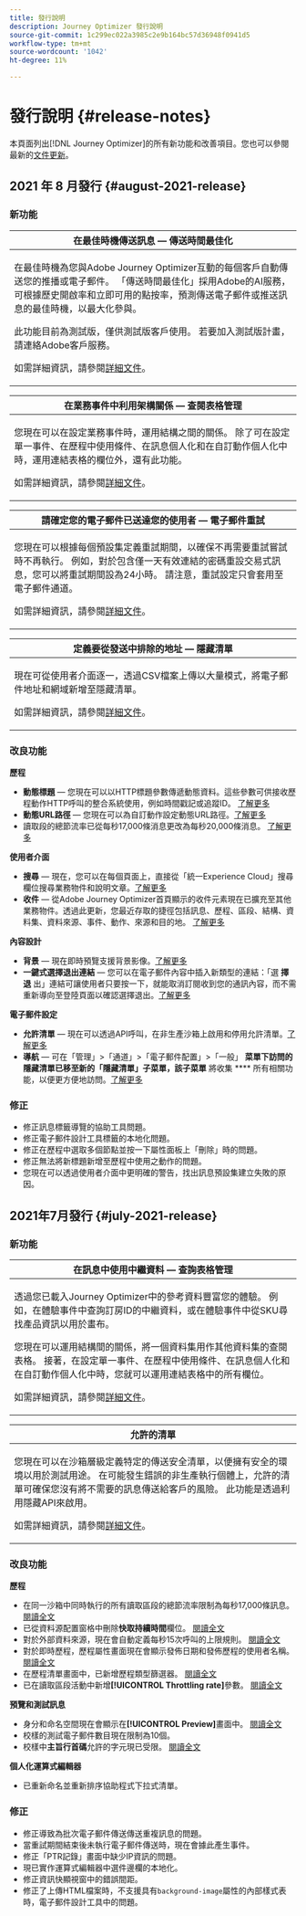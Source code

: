 ```yaml
---
title: 發行說明
description: Journey Optimizer 發行說明
source-git-commit: 1c299ec022a3985c2e9b164bc57d36948f0941d5
workflow-type: tm+mt
source-wordcount: '1042'
ht-degree: 11%

---
```



# 發行說明 {#release-notes}

本頁面列出[!DNL Journey Optimizer]的所有新功能和改善項目。您也可以參閱最新的[文件更新](documentation-updates.md)。


## 2021 年 8 月發行 {#august-2021-release}

### 新功能

<table>
<thead>
<tr>

<th><strong>在最佳時機傳送訊息 — 傳送時間最佳化</strong><br/></th>
</thead>
<tbody>
<tr>
<td>
<p>在最佳時機為您與Adobe Journey Optimizer互動的每個客戶自動傳送您的推播或電子郵件。 「傳送時間最佳化」採用Adobe的AI服務，可根據歷史開啟率和立即可用的點按率，預測傳送電子郵件或推送訊息的最佳時機，以最大化參與。</p>
<p>此功能目前為測試版，僅供測試版客戶使用。 若要加入測試版計畫，請連絡Adobe客戶服務。</p>
<p>如需詳細資訊，請參閱<a href="building-journeys/journeys-message.md#send-time-optimization">詳細文件</a>。</p>
</td>
</tr>
</tbody>
</table>

<table>
<thead>
<tr>

<th><strong>在業務事件中利用架構關係 — 查閱表格管理</strong><br/></th>
</tr>
</thead>
<tbody>
<tr>
<td>
<p>您現在可以在設定業務事件時，運用結構之間的關係。 除了可在設定單一事件、在歷程中使用條件、在訊息個人化和在自訂動作個人化中時，運用連結表格的欄位外，還有此功能。</p>
<p>如需詳細資訊，請參閱<a href="event/experience-event-schema.md#leverage_schema_relationships">詳細文件</a>。</p>
</td>
</tr>
</tbody>
</table>

<!--
<table>
<thead>
<tr>
<th><strong>Personalized URLs</strong><br/></th>
</tr>
</thead>
<tbody>
<tr>
<td>
<p>Personalized URLs take recipients to specific pages of a website, or to a personalized microsite, depending on the profile attributes. In Adobe Journey Optimizer, you can now add personalization to URLs in your message content. URL personalization can be applied to text and images, and use profile data or contextual data.</p>
<p>For more information, refer to the <a href="documentation-updates.md">detailed documentation</a>.</p>
</td>
</tr>
</tbody>
</table>
-->

<table>
<thead>
<tr>
<th><strong>請確定您的電子郵件已送達您的使用者 — 電子郵件重試</strong><br/></th>
</tr>
</thead>
<tbody>
<tr>
<td>
<p>您現在可以根據每個預設集定義重試期間，以確保不再需要重試嘗試時不再執行。 例如，對於包含僅一天有效連結的密碼重設交易式訊息，您可以將重試期間設為24小時。 請注意，重試設定只會套用至電子郵件通道。</p>
<p>如需詳細資訊，請參閱<a href="configuration/retries.md#retry-duration">詳細文件</a>。</p>
</td>
</tr>
</tbody>
</table>

<table>
<thead>
<tr>
<th><strong>定義要從發送中排除的地址 — 隱藏清單</strong><br/></th>
</tr>
</thead>
<tbody>
<tr>
<td>
<p>現在可從使用者介面逐一，透過CSV檔案上傳以大量模式，將電子郵件地址和網域新增至隱藏清單。</p>
<p>如需詳細資訊，請參閱<a href="configuration/manage-suppression-list.md#add-addresses-and-domains">詳細文件</a>。</p>
</td>
</tr>
</tbody>
</table>

<!--
<table>
<thead>
<tr>
<th><strong>Customer Alerts</strong><br/></th>
</tr>
</thead>
<tbody>
<tr>
<td>
<p>You can now subscribe to event-based alerts regarding Adobe Journey Optimizer activities. The user interface allows you to view a history of received alerts based on metrics revealed by Adobe Experience Platform Observability Insights. The UI also allows you to view, enable, and disable available alert rules.</p>
<p>This feature is currently in beta version and only available to beta customers. To join the beta program, contact Adobe Customer Care.
</p>
<p>For more information, refer to the <a href="https://experienceleague.adobe.com/docs/experience-platform/observability/alerts/overview.html">Adobe Experience Platform documentation</a>.</p>
</td>
</tr>
</tbody>
</table>
-->

### 改良功能

**歷程**

* **動態標題**  — 您現在可以以HTTP標題參數傳遞動態資料。這些參數可供接收歷程動作HTTP呼叫的整合系統使用，例如時間戳記或追蹤ID。 [了解更多](action/about-custom-action-configuration.md#url-configuration)
* **動態URL路徑**  — 您現在可以為自訂動作設定動態URL路徑。[了解更多](action/about-custom-action-configuration.md#url-configuration)
* 讀取段的總節流率已從每秒17,000條消息更改為每秒20,000條消息。 [了解更多](building-journeys/read-segment.md#configuring-segment-trigger-activity)

**使用者介面**

* **搜尋**  — 現在，您可以在每個頁面上，直接從「統一Experience Cloud」搜尋欄位搜尋業務物件和說明文章。[了解更多](user-interface.md#unified-search)
* **收件**  — 從Adobe Journey Optimizer首頁顯示的收件元素現在已擴充至其他業務物件。透過此更新，您最近存取的捷徑包括訊息、歷程、區段、結構、資料集、資料來源、事件、動作、來源和目的地。 [了解更多](action/about-custom-action-configuration.md#passing-collection)

**內容設計**

* **背景**  — 現在即時預覽支援背景影像。[了解更多](preview.md)
* **一鍵式選擇退出連結**  — 您可以在電子郵件內容中插入新類型的連結：「選 **擇退** 出」連結可讓使用者只要按一下，就能取消訂閱收到您的通訊內容，而不需重新導向至登陸頁面以確認選擇退出。[了解更多](message-tracking.md#one-click-opt-out-link)

<!--**Personalization**

* **Expression Editor** - You can now easily add a fall-back value when defining personalization: when personalization field is empty for a profile, the fall-back value will display. [Learn more](documentation-updates.md)-->

**電子郵件設定**

* **允許清單**  — 現在可以透過API呼叫，在非生產沙箱上啟用和停用允許清單。[了解更多](allow-list.md#enable-allow-list)
* **導航**  — 可在「管理」>「通道」>「電子郵件配置」>「一般」 **菜單下訪問的隱藏清單已移至新的「隱藏清單」子菜單，該子菜單** 將收集 **** 所有相關功能，以便更方便地訪問。[了解更多](configuration/manage-suppression-list.md#access-suppression-list)
<!--* **Suppression list** - Adding email addresses and domains into the suppression list is now available from the user interface, either one by one, either in bulk mode through a CSV file upload. [Learn more](configuration/manage-suppression-list.md#add-addresses-and-domains)-->

### 修正

* 修正訊息標籤導覽的協助工具問題。
* 修正電子郵件設計工具標籤的本地化問題。
* 修正在歷程中選取多個節點並按一下屬性面板上「刪除」時的問題。
* 修正無法將新標題新增至歷程中使用之動作的問題。
* 您現在可以透過使用者介面中更明確的警告，找出訊息預設集建立失敗的原因。


## 2021年7月發行 {#july-2021-release}

### 新功能

<table>
<thead>
<tr>
<th><strong>在訊息中使用中繼資料 — 查詢表格管理</strong><br/></th>
</tr>
</thead>
<tbody>
<tr>
<td>
<p>透過您已載入Journey Optimizer中的參考資料豐富您的體驗。 例如，在體驗事件中查詢訂房ID的中繼資料，或在體驗事件中從SKU尋找產品資訊以用於畫布。 </p>
<p>您現在可以運用結構間的關係，將一個資料集用作其他資料集的查閱表格。 接著，在設定單一事件、在歷程中使用條件、在訊息個人化和在自訂動作個人化中時，您就可以運用連結表格中的所有欄位。</p>
<p>如需詳細資訊，請參閱<a href="event/experience-event-schema.md#leverage_schema_relationships">詳細文件</a>。</p>
</td>
</tr>
</tbody>
</table>

<table>
<thead>
<tr>
<th><strong>允許的清單</strong><br/></th>
</tr>
</thead>
<tbody>
<tr>
<td>
<p>您現在可以在沙箱層級定義特定的傳送安全清單，以便擁有安全的環境以用於測試用途。 在可能發生錯誤的非生產執行個體上，允許的清單可確保您沒有將不需要的訊息傳送給客戶的風險。 此功能是透過利用隱藏API來啟用。</p>
<p>如需詳細資訊，請參閱<a href="allow-list.md">詳細文件</a>。</p>
</td>
</tr>
</tbody>
</table>

### 改良功能

**歷程**

* 在同一沙箱中同時執行的所有讀取區段的總節流率限制為每秒17,000條訊息。 [閱讀全文](building-journeys/read-segment.md#configuring-segment-trigger-activity)
* 已從資料源配置窗格中刪除&#x200B;**快取持續時間**&#x200B;欄位。 [閱讀全文](datasource/about-data-sources.md)
* 對於外部資料來源，現在會自動定義每秒15次呼叫的上限規則。 [閱讀全文](configuration/external-systems.md#capping)
* 對於即時歷程，歷程屬性畫面現在會顯示發佈日期和發佈歷程的使用者名稱。 [閱讀全文](building-journeys/journey-gs.md#change-properties)
* 在歷程清單畫面中，已新增歷程類型篩選器。 [閱讀全文](user-interface.md#section_lgm_hpz_pgb)
* 已在讀取區段活動中新增&#x200B;**[!UICONTROL Throttling rate]**&#x200B;參數。 [閱讀全文](building-journeys/read-segment.md#configuring-segment-trigger-activity)

**預覽和測試訊息**

* 身分和命名空間現在會顯示在&#x200B;**[!UICONTROL Preview]**&#x200B;畫面中。 [閱讀全文](preview.md#preview-your-messages)
* 校樣的測試電子郵件數目現在限制為10個。
* 校樣中&#x200B;**主旨行首碼**&#x200B;允許的字元現已受限。 [閱讀全文](preview.md#send-proofs)

**個人化運算式編輯器**

* 已重新命名並重新排序協助程式下拉式清單。

### 修正

* 修正導致為批次電子郵件傳送傳送重複訊息的問題。
* 當重試期間結束後未執行電子郵件傳送時，現在會據此產生事件。
* 修正「PTR記錄」畫面中缺少IP資訊的問題。
* 現已實作運算式編輯器中選件邊欄的本地化。
* 修正資訊快顯視窗中的錯誤間距。
* 修正了上傳HTML檔案時，不支援具有`background-image`屬性的內部樣式表時，電子郵件設計工具中的問題。

